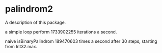 # palindrom2

A description of this package.

a simple loop perform 1733902255 iterations a second.

naive isBinaryPalindrom 189470603 times a second after 30 steps,
starting from Int32.max.
